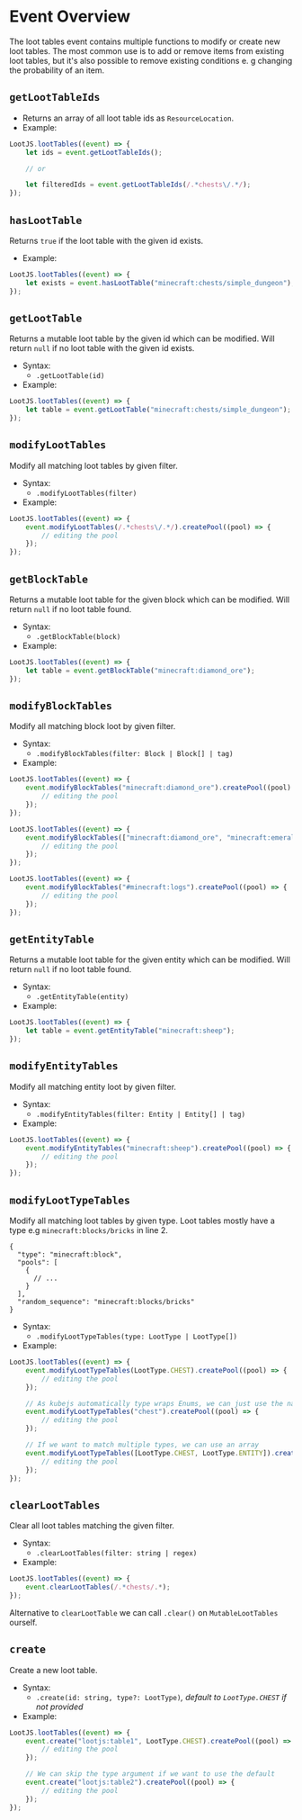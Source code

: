 # Event Overview

The loot tables event contains multiple functions to modify or create new loot tables. The most common use is to add or remove items from existing loot tables, but it's also possible to remove existing conditions e. g changing the probability of an item.

## `getLootTableIds`

-   Returns an array of all loot table ids as `ResourceLocation`.
-   Example:

```js
LootJS.lootTables((event) => {
    let ids = event.getLootTableIds();

    // or

    let filteredIds = event.getLootTableIds(/.*chests\/.*/);
});
```

## `hasLootTable`

Returns `true` if the loot table with the given id exists.

-   Example:

```js
LootJS.lootTables((event) => {
    let exists = event.hasLootTable("minecraft:chests/simple_dungeon");
});
```
## `getLootTable`

Returns a mutable loot table by the given id which can be modified. Will return `null` if no loot table with the given id exists.

-   Syntax:
    -   `.getLootTable(id)`
-   Example:

```js
LootJS.lootTables((event) => {
    let table = event.getLootTable("minecraft:chests/simple_dungeon");
});
```

## `modifyLootTables`

Modify all matching loot tables by given filter.

-   Syntax:
    -   `.modifyLootTables(filter)`
-   Example:

```js
LootJS.lootTables((event) => {
    event.modifyLootTables(/.*chests\/.*/).createPool((pool) => {
        // editing the pool
    });
});
```

## `getBlockTable`

Returns a mutable loot table for the given block which can be modified. Will return `null` if no loot table found.

-   Syntax:
    -   `.getBlockTable(block)`
-   Example:

```js
LootJS.lootTables((event) => {
    let table = event.getBlockTable("minecraft:diamond_ore");
});
```

## `modifyBlockTables`

Modify all matching block loot by given filter.

-   Syntax:
    -   `.modifyBlockTables(filter: Block | Block[] | tag)`
-   Example:

```js
LootJS.lootTables((event) => {
    event.modifyBlockTables("minecraft:diamond_ore").createPool((pool) => {
        // editing the pool
    });
});
```

```js
LootJS.lootTables((event) => {
    event.modifyBlockTables(["minecraft:diamond_ore", "minecraft:emerald_ore"]).createPool((pool) => {
        // editing the pool
    });
});
```

```js
LootJS.lootTables((event) => {
    event.modifyBlockTables("#minecraft:logs").createPool((pool) => {
        // editing the pool
    });
});
```

## `getEntityTable`

Returns a mutable loot table for the given entity which can be modified. Will return `null` if no loot table found.

-   Syntax:
    -   `.getEntityTable(entity)`
-   Example:

```js
LootJS.lootTables((event) => {
    let table = event.getEntityTable("minecraft:sheep");
});
```

## `modifyEntityTables`

Modify all matching entity loot by given filter.

-   Syntax:
    -   `.modifyEntityTables(filter: Entity | Entity[] | tag)`
-   Example:

```js
LootJS.lootTables((event) => {
    event.modifyEntityTables("minecraft:sheep").createPool((pool) => {
        // editing the pool
    });
});
```

## `modifyLootTypeTables`

Modify all matching loot tables by given type. Loot tables mostly have a type e.g `minecraft:blocks/bricks` in line 2.

```json{2}
{
  "type": "minecraft:block",
  "pools": [
    {
      // ...
    }
  ],
  "random_sequence": "minecraft:blocks/bricks"
}
```

-   Syntax:
    -   `.modifyLootTypeTables(type: LootType | LootType[])`
-   Example:

```js
LootJS.lootTables((event) => {
    event.modifyLootTypeTables(LootType.CHEST).createPool((pool) => {
        // editing the pool
    });

    // As kubejs automatically type wraps Enums, we can just use the name of the enum
    event.modifyLootTypeTables("chest").createPool((pool) => {
        // editing the pool
    });

    // If we want to match multiple types, we can use an array
    event.modifyLootTypeTables([LootType.CHEST, LootType.ENTITY]).createPool((pool) => {
        // editing the pool
    });
});
```

## `clearLootTables`

Clear all loot tables matching the given filter.

-   Syntax:
    -   `.clearLootTables(filter: string | regex)`
-   Example:

```js
LootJS.lootTables((event) => {
    event.clearLootTables(/.*chests/.*);
});
```

Alternative to `clearLootTable` we can call `.clear()` on `MutableLootTables` ourself.

## `create`

Create a new loot table.

-   Syntax:
    -   `.create(id: string, type?: LootType)`_, default to `LootType.CHEST` if not provided_
-   Example:

```js
LootJS.lootTables((event) => {
    event.create("lootjs:table1", LootType.CHEST).createPool((pool) => {
        // editing the pool
    });

    // We can skip the type argument if we want to use the default
    event.create("lootjs:table2").createPool((pool) => {
        // editing the pool
    });
});
```

[ResourceLocationFilter]: ./test.md
[LootType]: ./test.md
